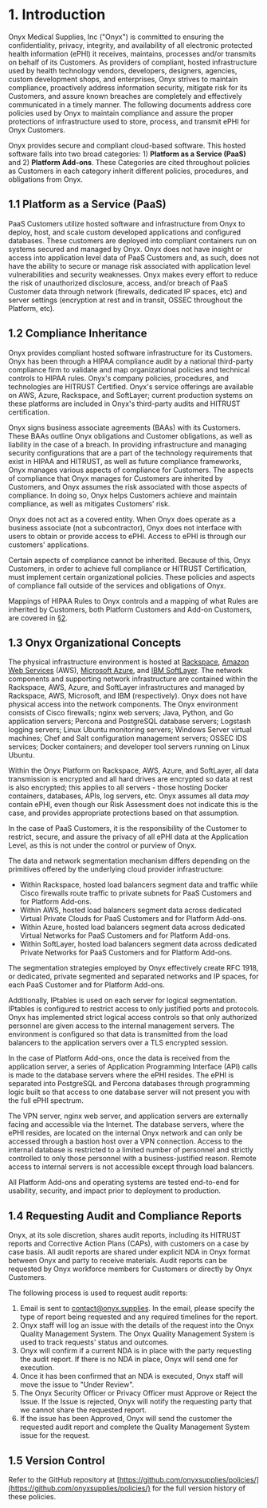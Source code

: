 # 1. Introduction

Onyx Medical Supplies, Inc ("Onyx") is committed to ensuring the confidentiality, privacy, integrity, and availability of all electronic protected health information (ePHI) it receives, maintains, processes and/or transmits on behalf of its Customers. As providers of compliant, hosted infrastructure used by health technology vendors, developers, designers, agencies, custom development shops, and enterprises, Onyx strives to maintain compliance, proactively address information security, mitigate risk for its Customers, and assure known breaches are completely and effectively communicated in a timely manner. The following documents address core policies used by Onyx to maintain compliance and assure the proper protections of infrastructure used to store, process, and transmit ePHI for Onyx Customers.

Onyx provides secure and compliant cloud-based software. This hosted software falls into two broad categories: 1) **Platform as a Service (PaaS)** and 2) **Platform Add-ons**. These Categories are cited throughout policies as Customers in each category inherit different policies, procedures, and obligations from Onyx.

## 1.1 Platform as a Service (PaaS)

PaaS Customers utilize hosted software and infrastructure from Onyx to deploy, host, and scale custom developed applications and configured databases. These customers are deployed into compliant containers run on systems secured and managed by Onyx. Onyx does not have insight or access into application level data of PaaS Customers and, as such, does not have the ability to secure or manage risk associated with application level vulnerabilities and security weaknesses. Onyx makes every effort to reduce the risk of unauthorized disclosure, access, and/or breach of PaaS Customer data through network (firewalls, dedicated IP spaces, etc) and server settings (encryption at rest and in transit, OSSEC throughout the Platform, etc).

## 1.2 Compliance Inheritance

Onyx provides compliant hosted software infrastructure for its Customers. Onyx has been through a HIPAA compliance audit by a national third-party compliance firm to validate and map organizational policies and technical controls to HIPAA rules. Onyx's company policies, procedures, and technologies are HITRUST Certified. Onyx's service offerings are available on AWS, Azure, Rackspace, and SoftLayer; current production systems on these platforms are included in Onyx's third-party audits and HITRUST certification.

Onyx signs business associate agreements (BAAs) with its Customers. These BAAs outline Onyx obligations and Customer obligations, as well as liability in the case of a breach. In providing infrastructure and managing security configurations that are a part of the technology requirements that exist in HIPAA and HITRUST, as well as future compliance frameworks, Onyx manages various aspects of compliance for Customers. The aspects of compliance that Onyx manages for Customers are inherited by Customers, and Onyx assumes the risk associated with those aspects of compliance. In doing so, Onyx helps Customers achieve and maintain compliance, as well as mitigates Customers' risk.

Onyx does not act as a covered entity. When Onyx does operate as a business associate (not a subcontractor), Onyx does not interface with users to obtain or provide access to ePHI. Access to ePHI is through our customers' applications.

Certain aspects of compliance cannot be inherited. Because of this, Onyx Customers, in order to achieve full compliance or HITRUST Certification, must implement certain organizational policies. These policies and aspects of compliance fall outside of the services and obligations of Onyx.

Mappings of HIPAA Rules to Onyx controls and a mapping of what Rules are inherited by Customers, both Platform Customers and Add-on Customers, are covered in [§2](#2.-hipaa-inheritance).

## 1.3 Onyx Organizational Concepts

The physical infrastructure environment is hosted at [Rackspace](https://www.rackspace.com/), [Amazon Web Services](https://aws.amazon.com/) (AWS), [Microsoft Azure](https://azure.microsoft.com/), and [IBM SoftLayer](http://www.softlayer.com/). The network components and supporting network infrastructure are contained within the Rackspace, AWS, Azure, and SoftLayer infrastructures and managed by Rackspace, AWS, Microsoft, and IBM (respectively). Onyx does not have physical access into the network components. The Onyx environment consists of Cisco firewalls; nginx web servers; Java, Python, and Go application servers; Percona and PostgreSQL database servers; Logstash logging servers; Linux Ubuntu monitoring servers; Windows Server virtual machines; Chef and Salt configuration management servers; OSSEC IDS services; Docker containers; and developer tool servers running on Linux Ubuntu.

Within the Onyx Platform on Rackspace, AWS, Azure, and SoftLayer, all data transmission is encrypted and all hard drives are encrypted so data at rest is also encrypted; this applies to all servers - those hosting Docker containers, databases, APIs, log servers, etc. Onyx assumes all data *may* contain ePHI, even though our Risk Assessment does not indicate this is the case, and provides appropriate protections based on that assumption.

In the case of PaaS Customers, it is the responsibility of the Customer to restrict, secure, and assure the privacy of all ePHI data at the Application Level, as this is not under the control or purview of Onyx.

The data and network segmentation mechanism differs depending on the primitives offered by the underlying cloud provider infrastructure:

* Within Rackspace, hosted load balancers segment data and traffic while Cisco firewalls route traffic to private subnets for PaaS Customers and for Platform Add-ons.
* Within AWS, hosted load balancers segment data across dedicated Virtual Private Clouds for PaaS Customers and for Platform Add-ons.
* Within Azure, hosted load balancers segment data across dedicated Virtual Networks for PaaS Customers and for Platform Add-ons.
* Within SoftLayer, hosted load balancers segment data across dedicated Private Networks for PaaS Customers and for Platform Add-ons.

The segmentation strategies employed by Onyx effectively create RFC 1918, or dedicated, private segmented and separated networks and IP spaces, for each PaaS Customer and for Platform Add-ons.

Additionally, IPtables is used on each server for logical segmentation. IPtables is configured to restrict access to only justified ports and protocols. Onyx has implemented strict logical access controls so that only authorized personnel are given access to the internal management servers. The environment is configured so that data is transmitted from the load balancers to the application servers over a TLS encrypted session.

In the case of Platform Add-ons, once the data is received from the application server, a series of Application Programming Interface (API) calls is made to the database servers where the ePHI resides. The ePHI is separated into PostgreSQL and Percona databases through programming logic built so that access to one database server will not present you with the full ePHI spectrum.

The VPN server, nginx web server, and application servers are externally facing and accessible via the Internet. The database servers, where the ePHI resides, are located on the internal Onyx network and can only be accessed through a bastion host over a VPN connection. Access to the internal database is restricted to a limited number of personnel and strictly controlled to only those personnel with a business-justified reason. Remote access to internal servers is not accessible except through load balancers.

All Platform Add-ons and operating systems are tested end-to-end for usability, security, and impact prior to deployment to production.

## 1.4 Requesting Audit and Compliance Reports

Onyx, at its sole discretion, shares audit reports, including its HITRUST reports and Corrective Action Plans (CAPs), with customers on a case by case basis. All audit reports are shared under explicit NDA in Onyx format between Onyx and party to receive materials. Audit reports can be requested by Onyx workforce members for Customers or directly by Onyx Customers.

The following process is used to request audit reports:

1. Email is sent to contact@onyx.supplies. In the email, please specify the type of report being requested and any required timelines for the report.
2. Onyx staff will log an issue with the details of the request into the Onyx Quality Management System. The Onyx Quality Management System is used to track requests' status and outcomes.
3. Onyx will confirm if a current NDA is in place with the party requesting the audit report. If there is no NDA in place, Onyx will send one for execution.
4. Once it has been confirmed that an NDA is executed, Onyx staff will move the issue to "Under Review".
5. The Onyx Security Officer or Privacy Officer must Approve or Reject the Issue. If the Issue is rejected, Onyx will notify the requesting party that we cannot share the requested report.
6. If the issue has been Approved, Onyx will send the customer the requested audit report and complete the Quality Management System issue for the request.

## 1.5 Version Control

Refer to the GitHub repository at [https://github.com/onyxsupplies/policies/](https://github.com/onyxsupplies/policies/) for the full version history of these policies.
